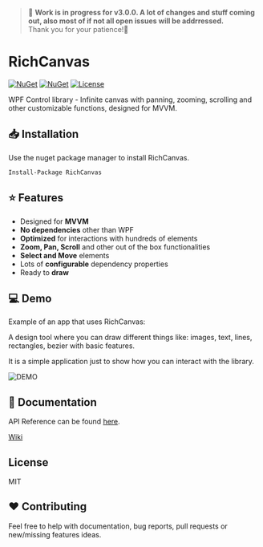 > 🚧 **Work is in progress for v3.0.0. A lot of changes and stuff coming out, also most of if not all open issues will be addrressed.**
> <br/>
> Thank you for your patience!🙏

# RichCanvas
[![NuGet](https://img.shields.io/nuget/v/RichCanvas?style=for-the-badge&logo=nuget&label=release)](https://www.nuget.org/packages/RichCanvas/)
[![NuGet](https://img.shields.io/nuget/dt/RichCanvas?label=downloads&style=for-the-badge&logo=nuget)](https://www.nuget.org/packages/RichCanvas/)
[![License](https://img.shields.io/github/license/mircea21S/RichCanvas?style=for-the-badge)](https://github.com/mircea21S/RichCanvas/blob/main/LICENSE)

WPF Control library - Infinite canvas with panning, zooming, scrolling and other customizable functions, designed for MVVM.

## 📥 Installation
Use the nuget package manager to install RichCanvas.

```
Install-Package RichCanvas
```

## ⭐ Features

- Designed for **MVVM**
- **No dependencies** other than WPF
- **Optimized** for interactions with hundreds of elements
- **Zoom, Pan, Scroll** and other out of the box functionalities
- **Select and Move** elements
- Lots of **configurable** dependency properties
- Ready to **draw**

## 💻 Demo

Example of an app that uses RichCanvas:

A design tool where you can draw different things like: images, text, lines, rectangles, bezier with basic features.

It is a simple application just to show how you can interact with the library.

![DEMO](https://github.com/mircea21S/RichCanvas/blob/main/assets/DemoAnimation.gif)

## 📝 Documentation

API Reference can be found [here](https://github.com/mircea21S/RichCanvas/wiki/API).

[Wiki](https://github.com/mircea21S/RichCanvas/wiki)

## License

MIT

## ❤ Contributing

Feel free to help with documentation, bug reports, pull requests or new/missing features ideas.

